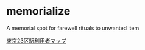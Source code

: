 # memorialize
A memorial spot for farewell rituals to unwanted item

[東京23区駅利用者マップ](https://hhibara.github.io/memorialize/tokyo_station_map.html)

